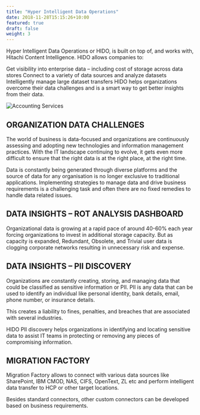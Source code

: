 ```yaml
---
title: "Hyper Intelligent Data Operations"
date: 2018-11-28T15:15:26+10:00
featured: true
draft: false
weight: 3
---
```


Hyper Intelligent Data Operations or HIDO, is built on top of, and works with, Hitachi Content Intelligence. HIDO allows companies to:

Get visibility into enterprise data – including cost of storage across data stores
Connect to a variety of data sources and analyze datasets
Intelligently manage large dataset transfers
HIDO helps organizations overcome their data challenges and is a smart way to get better insights from their data.

![Accounting Services](/images/techy.jpg)


## ORGANIZATION DATA CHALLENGES

The world of business is data-focused and organizations are continuously assessing and adopting new technologies and information management practices. With the IT landscape continuing to evolve, it gets even more difficult to ensure that the right data is at the right place, at the right time.

Data is constantly being generated through diverse platforms and the source of data for any organisation is no longer exclusive to traditional applications. Implementing strategies to manage data and drive business requirements is a challenging task and often there are no fixed remedies to handle data related issues.



## DATA INSIGHTS – ROT ANALYSIS DASHBOARD

Organizational data is growing at a rapid pace of around 40-60% each year forcing organizations to invest in additional storage capacity. But as capacity is expanded, Redundant, Obsolete, and Trivial user data is clogging corporate networks resulting in unnecessary risk and expense.


## DATA INSIGHTS – PII DISCOVERY

Organizations are constantly creating, storing, and managing data that could be classified as sensitive information or PII. PII is any data that can be used to identify an individual like personal identity, bank details, email, phone number, or insurance details.

This creates a liability to fines, penalties, and breaches that are associated with several industries.

HIDO PII discovery helps organizations in identifying and locating sensitive data to assist IT teams in protecting or removing any pieces of compromising information.

## MIGRATION FACTORY

Migration Factory allows to connect with various data sources like SharePoint, IBM CMOD, NAS, CIFS, OpenText, ZL etc and perform intelligent data transfer to HCP or other target locations.

Besides standard connectors, other custom connectors can be developed based on business requirements.
